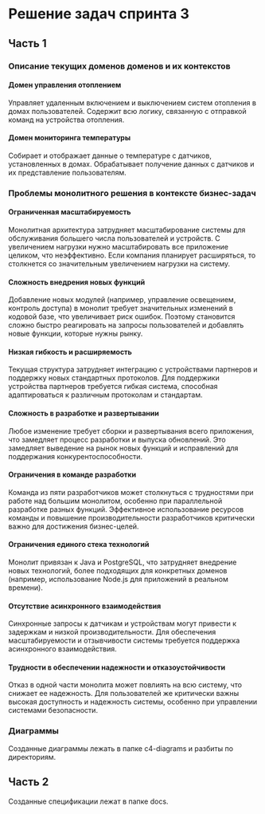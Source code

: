 # Решение задач спринта 3

## Часть 1
### Описание текущих доменов доменов и их контекстов
#### Домен управления отоплением
Управляет удаленным включением и выключением систем отопления в домах пользователей. Содержит всю логику, связанную с отправкой команд на устройства отопления.
#### Домен мониторинга температуры
Собирает и отображает данные о температуре с датчиков, установленных в домах. Обрабатывает получение данных с датчиков и их представление пользователям.

### Проблемы монолитного решения в контексте бизнес-задач

#### Ограниченная масштабируемость
Монолитная архитектура затрудняет масштабирование системы для обслуживания большего числа пользователей и устройств. С увеличением нагрузки нужно масштабировать все приложение целиком, что неэффективно.
Если компания планирует расширяться, то столкнется со значительным увеличением нагрузки на систему.

#### Сложность внедрения новых функций
Добавление новых модулей (например, управление освещением, контроль доступа) в монолит требует значительных изменений в кодовой базе, что увеличивает риск ошибок.
Поэтому становится сложно быстро реагировать на запросы пользователей и добавлять новые функции, которые нужны рынку.

#### Низкая гибкость и расширяемость
Текущая структура затрудняет интеграцию с устройствами партнеров и поддержку новых стандартных протоколов.
Для поддержики устройства партнеров требуется гибкая система, способная адаптироваться к различным протоколам и стандартам.

#### Сложность в разработке и развертывании
Любое изменение требует сборки и развертывания всего приложения, что замедляет процесс разработки и выпуска обновлений.
Это замедляет выведение на рынок новых функций и исправлений для поддержания конкурентоспособности.

#### Ограничения в команде разработки
Команда из пяти разработчиков может столкнуться с трудностями при работе над большим монолитом, особенно при параллельной разработке разных функций.
Эффективное использование ресурсов команды и повышение производительности разработчиков критически важно для достижения бизнес-целей.

#### Ограничения единого стека технологий
Монолит привязан к Java и PostgreSQL, что затрудняет внедрение новых технологий, более подходящих для конкретных доменов (например, использование Node.js для приложений в реальном времени).

#### Отсутствие асинхронного взаимодействия
Синхронные запросы к датчикам и устройствам могут привести к задержкам и низкой производительности. Для обеспечения масштабируемости и отзывчивости системы требуется поддержка асинхронного взаимодействия.

#### Трудности в обеспечении надежности и отказоустойчивости
Отказ в одной части монолита может повлиять на всю систему, что снижает ее надежность. Для пользователей же критически важны высокая доступность и надежность системы, особенно при управлении системами безопасности.


### Диаграммы
Созданные диаграммы лежать в папке c4-diagrams и разбиты по директориям.

## Часть 2

Созданные спецификации лежат в папке docs.